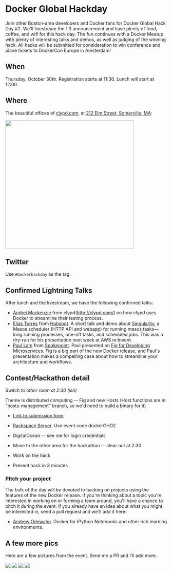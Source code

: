 # Docker Global Hackday

Join other Boston-area developers and Docker fans for Docker Global Hack Day #2. We'll livestream the 1.3 announcement  and have plenty of food, coffee, and wifi for this hack day. The fun continues with a Docker Meetup with plenty of interesting talks and demos, as well as judging of the winning hack. All hacks will be submitted for consideration to win conference and plane tickets to DockerCon Europe in Amsterdam!

## When

Thursday, October 30th.  Registration starts at 11:30.  Lunch will start at 12:00.

## Where

The beautiful offices of [clypd.com](http://clypd.com/), at [212 Elm Street, Somerville, MA](https://goo.gl/maps/7xuMS):

<img width="400" src="images/hackday/clypd.jpg"/>

## Twitter

Use `#dockerhackday` as the tag.

## Confirmed Lightning Talks

After lunch and the livestream, we have the following confirmed talks:

* [Andrei Mackenzie](https://www.linkedin.com/in/andreimackenzie) from clypd(http://clypd.com/) on how clypd uses Docker to streamline their testing process.
* [Elias Torres](http://www.eliastorres.com/) from [Hubspot](http://www.hubspot.com/).  A short talk and demo about [Singularity](https://github.com/HubSpot/Singularity), a Mesos scheduler (HTTP API and webapp) for running mesos tasks—long running processes, one-off tasks, and scheduled jobs.  This was a dry-run for his presentation next week at AWS re:Invent.
* [Paul Lam](https://twitter.com/quantisan) from [Spokepoint](http://www.spokepoint.com/).  Paul presented on [Fig for Developing Microservices](http://www.slideshare.net/quantisan/2014-docker-boston-fig-for-developing-microservices). Fig is a big part of the new Docker release, and Paul's presentation makes a compelling case about how to streamline your architecture and workflows.


## Contest/Hackathon detail

*Switch to other room at 2:30 (ish)*

Theme is distributed computing -- Fig and new Hosts (Host functions are in "hosts-management" branch, so we'd need to build a binary for it)

* [Link to submission form](https://docs.google.com/a/oreilly.com/forms/d/1eT76LrZYpo8SCNP4hFyZcSJ-kd7_NSSbTYyrSMpLwIA/viewform)
* [Rackspace Server](http://iwantaserver.io/).  Use event code dockerGHD2
* DigitalOcean -- see me for login credentials


* Move to the other area for the hackathon -- clear out at 2:30
* Work on the hack
* Present hack in 3 minutes


### Pitch your project

The bulk of the day will be devoted to hacking on projects using the features of the new Docker release.  If you're thinking about a topic you're interested in working on or forming a team around, you'll have a chance to pitch it during the event.  If you already have an idea about what you might be interested in, send a pull request and we'll add it here:

* [Andrew Odewahn](https://github.com/odewahn).  Docker for IPython Notebooks and other rich learning environments.

## A few more pics

Here are a few pictures from the event.  Send me a PR and I'll add more.

<img src="images/hackday/paul-lam.png"/>

<img src="images/hackday/elias-torres.png"/>

<img src="images/hackday/swag.png"/>

<img src="images/hackday/meeting.png"/>


